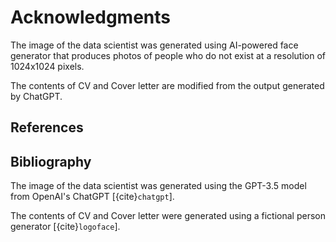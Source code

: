 # Acknowledgments

The image of the data scientist was generated using AI-powered face generator that produces photos of people who do not exist at a resolution of 1024x1024 pixels.

The contents of CV and Cover letter are modified from the output generated by ChatGPT.

## References

Bibliography
------------


The image of the data scientist was generated using the GPT-3.5 model from OpenAI's ChatGPT [{cite}`chatgpt`].

The contents of CV and Cover letter were generated using a fictional person generator [{cite}`logoface`].

